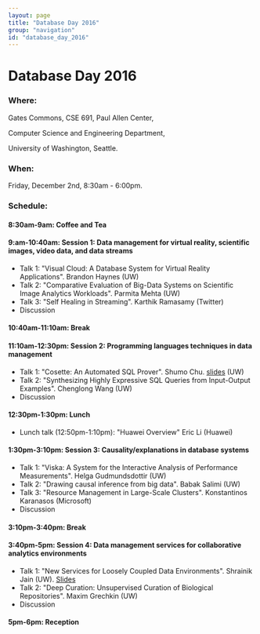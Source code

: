 ```yaml
---
layout: page
title: "Database Day 2016"
group: "navigation"
id: "database_day_2016"
---
```


# Database Day 2016

### **Where**: 

Gates Commons, CSE 691, Paul Allen Center,

Computer Science and Engineering Department,

University of Washington, Seattle.

### **When**: 

Friday, December 2nd, 8:30am - 6:00pm.

### **Schedule**:

#### 8:30am-9am: Coffee and Tea

#### 9:am-10:40am: Session 1: Data management for virtual reality, scientific images, video data, and data streams
- Talk 1: "Visual Cloud: A Database System for Virtual Reality Applications". Brandon Haynes	(UW)
- Talk 2: "Comparative Evaluation of Big-Data Systems on Scientific Image Analytics Workloads". Parmita Mehta	(UW)		
- Talk 3: "Self Healing in Streaming". Karthik Ramasamy  (Twitter)			
- Discussion

#### 10:40am-11:10am: Break

#### 11:10am-12:30pm: Session 2: Programming languages techniques in data management
- Talk 1: "Cosette: An Automated SQL Prover". Shumo Chu. [slides](https://github.com/uwdb/website/raw/gh-pages/_includes/dbday_16_slides/cosette_DBDay_2016.pdf) (UW)
- Talk 2: "Synthesizing Highly Expressive SQL Queries from Input-Output Examples". Chenglong Wang (UW)
- Discussion

#### 12:30pm-1:30pm: Lunch
- Lunch talk (12:50pm-1:10pm): "Huawei Overview" Eric Li (Huawei)
 
#### 1:30pm-3:10pm: Session 3: Causality/explanations in database systems
- Talk 1: "Viska: A System for the Interactive Analysis of Performance Measurements". Helga Gudmundsdottir (UW)
- Talk 2: "Drawing causal inference from big data". Babak Salimi (UW)
- Talk 3: "Resource Management in Large-Scale Clusters". Konstantinos Karanasos (Microsoft)
- Discussion

#### 3:10pm-3:40pm: Break

#### 3:40pm-5pm: Session 4: Data management services for collaborative analytics environments
- Talk 1: "New Services for Loosely Coupled Data Environments". Shrainik Jain (UW). [Slides](https://www.dropbox.com/s/i4dvfu6qhyk747g/uwdbday2016.pdf?dl=0)
- Talk 2: "Deep Curation: Unsupervised Curation of Biological Repositories". Maxim Grechkin (UW)
- Discussion

#### 5pm-6pm: Reception

